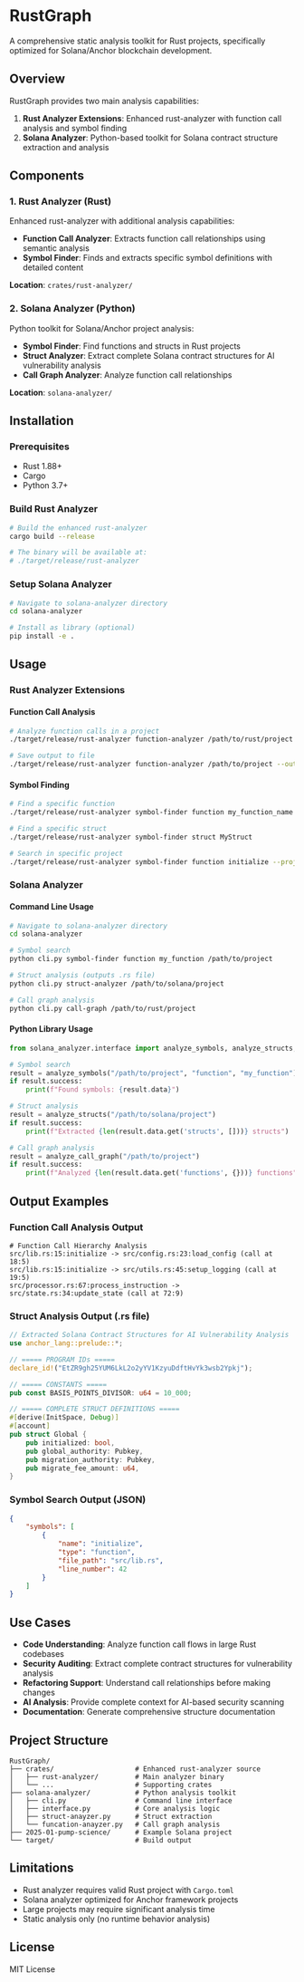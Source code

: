 # RustGraph

A comprehensive static analysis toolkit for Rust projects, specifically optimized for Solana/Anchor blockchain development.

## Overview

RustGraph provides two main analysis capabilities:

1. **Rust Analyzer Extensions**: Enhanced rust-analyzer with function call analysis and symbol finding
2. **Solana Analyzer**: Python-based toolkit for Solana contract structure extraction and analysis

## Components

### 1. Rust Analyzer (Rust)

Enhanced rust-analyzer with additional analysis capabilities:

- **Function Call Analyzer**: Extracts function call relationships using semantic analysis
- **Symbol Finder**: Finds and extracts specific symbol definitions with detailed content

**Location**: `crates/rust-analyzer/`

### 2. Solana Analyzer (Python)

Python toolkit for Solana/Anchor project analysis:

- **Symbol Finder**: Find functions and structs in Rust projects
- **Struct Analyzer**: Extract complete Solana contract structures for AI vulnerability analysis
- **Call Graph Analyzer**: Analyze function call relationships

**Location**: `solana-analyzer/`

## Installation

### Prerequisites

- Rust 1.88+
- Cargo
- Python 3.7+

### Build Rust Analyzer

```bash
# Build the enhanced rust-analyzer
cargo build --release

# The binary will be available at:
# ./target/release/rust-analyzer
```

### Setup Solana Analyzer

```bash
# Navigate to solana-analyzer directory
cd solana-analyzer

# Install as library (optional)
pip install -e .
```

## Usage

### Rust Analyzer Extensions

#### Function Call Analysis
```bash
# Analyze function calls in a project
./target/release/rust-analyzer function-analyzer /path/to/rust/project

# Save output to file
./target/release/rust-analyzer function-analyzer /path/to/project --output call_graph.txt
```

#### Symbol Finding
```bash
# Find a specific function
./target/release/rust-analyzer symbol-finder function my_function_name

# Find a specific struct
./target/release/rust-analyzer symbol-finder struct MyStruct

# Search in specific project
./target/release/rust-analyzer symbol-finder function initialize --project-path /path/to/project
```

### Solana Analyzer

#### Command Line Usage

```bash
# Navigate to solana-analyzer directory
cd solana-analyzer

# Symbol search
python cli.py symbol-finder function my_function /path/to/project

# Struct analysis (outputs .rs file)
python cli.py struct-analyzer /path/to/solana/project

# Call graph analysis
python cli.py call-graph /path/to/rust/project
```

#### Python Library Usage

```python
from solana_analyzer.interface import analyze_symbols, analyze_structs, analyze_call_graph

# Symbol search
result = analyze_symbols("/path/to/project", "function", "my_function")
if result.success:
    print(f"Found symbols: {result.data}")

# Struct analysis
result = analyze_structs("/path/to/solana/project")
if result.success:
    print(f"Extracted {len(result.data.get('structs', []))} structs")

# Call graph analysis
result = analyze_call_graph("/path/to/project")
if result.success:
    print(f"Analyzed {len(result.data.get('functions', {}))} functions")
```

## Output Examples

### Function Call Analysis Output
```
# Function Call Hierarchy Analysis
src/lib.rs:15:initialize -> src/config.rs:23:load_config (call at 18:5)
src/lib.rs:15:initialize -> src/utils.rs:45:setup_logging (call at 19:5)
src/processor.rs:67:process_instruction -> src/state.rs:34:update_state (call at 72:9)
```

### Struct Analysis Output (.rs file)
```rust
// Extracted Solana Contract Structures for AI Vulnerability Analysis
use anchor_lang::prelude::*;

// ===== PROGRAM IDs =====
declare_id!("EtZR9gh25YUM6LkL2o2yYV1KzyuDdftHvYk3wsb2Ypkj");

// ===== CONSTANTS =====
pub const BASIS_POINTS_DIVISOR: u64 = 10_000;

// ===== COMPLETE STRUCT DEFINITIONS =====
#[derive(InitSpace, Debug)]
#[account]
pub struct Global {
    pub initialized: bool,
    pub global_authority: Pubkey,
    pub migration_authority: Pubkey,
    pub migrate_fee_amount: u64,
}
```

### Symbol Search Output (JSON)
```json
{
    "symbols": [
        {
            "name": "initialize",
            "type": "function",
            "file_path": "src/lib.rs",
            "line_number": 42
        }
    ]
}
```

## Use Cases

- **Code Understanding**: Analyze function call flows in large Rust codebases
- **Security Auditing**: Extract complete contract structures for vulnerability analysis
- **Refactoring Support**: Understand call relationships before making changes
- **AI Analysis**: Provide complete context for AI-based security scanning
- **Documentation**: Generate comprehensive structure documentation

## Project Structure

```
RustGraph/
├── crates/                    # Enhanced rust-analyzer source
│   ├── rust-analyzer/         # Main analyzer binary
│   └── ...                    # Supporting crates
├── solana-analyzer/           # Python analysis toolkit
│   ├── cli.py                 # Command line interface
│   ├── interface.py           # Core analysis logic
│   ├── struct-anayzer.py      # Struct extraction
│   └── funcation-anayzer.py   # Call graph analysis
├── 2025-01-pump-science/      # Example Solana project
└── target/                    # Build output
```

## Limitations

- Rust analyzer requires valid Rust project with `Cargo.toml`
- Solana analyzer optimized for Anchor framework projects
- Large projects may require significant analysis time
- Static analysis only (no runtime behavior analysis)

## License

MIT License